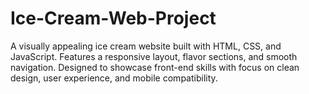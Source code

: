 # Ice-Cream-Web-Project
A visually appealing ice cream website built with HTML, CSS, and JavaScript. Features a responsive layout, flavor sections, and smooth navigation. Designed to showcase front-end skills with focus on clean design, user experience, and mobile compatibility.
